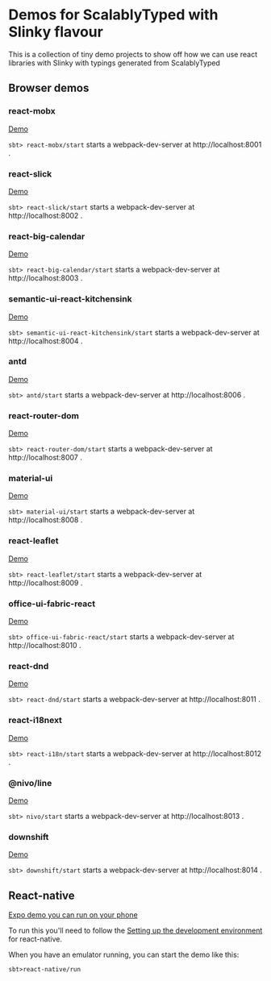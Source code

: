 # Demos for ScalablyTyped with Slinky flavour

This is a collection of tiny demo projects to show off how we can use react libraries with Slinky with typings generated from ScalablyTyped

## Browser demos 

### react-mobx 
[Demo](https://scalablytyped.github.io/SlinkyDemos/react-mobx/)

`sbt> react-mobx/start` starts a webpack-dev-server at http://localhost:8001 .
  
### react-slick 
[Demo](https://scalablytyped.github.io/SlinkyDemos/react-slick/)

`sbt> react-slick/start` starts a webpack-dev-server at http://localhost:8002 .

  
### react-big-calendar 
[Demo](https://scalablytyped.github.io/SlinkyDemos/react-big-calendar/)

`sbt> react-big-calendar/start` starts a webpack-dev-server at http://localhost:8003 .

  
### semantic-ui-react-kitchensink 
[Demo](https://scalablytyped.github.io/SlinkyDemos/semantic-ui-react-kitchensink/)

`sbt> semantic-ui-react-kitchensink/start` starts a webpack-dev-server at http://localhost:8004 .

  
### antd 
[Demo](https://scalablytyped.github.io/SlinkyDemos/antd/)

`sbt> antd/start` starts a webpack-dev-server at http://localhost:8006 .

  
### react-router-dom 
[Demo](https://scalablytyped.github.io/SlinkyDemos/react-router-dom/)

`sbt> react-router-dom/start` starts a webpack-dev-server at http://localhost:8007 .

  
### material-ui 
[Demo](https://scalablytyped.github.io/SlinkyDemos/material-ui/)

`sbt> material-ui/start` starts a webpack-dev-server at http://localhost:8008 .

  
### react-leaflet 
[Demo](https://scalablytyped.github.io/SlinkyDemos/react-leaflet/)

`sbt> react-leaflet/start` starts a webpack-dev-server at http://localhost:8009 .

  
### office-ui-fabric-react 
[Demo](https://scalablytyped.github.io/SlinkyDemos/office-ui-fabric-react/)

`sbt> office-ui-fabric-react/start` starts a webpack-dev-server at http://localhost:8010 .

  
### react-dnd 
[Demo](https://scalablytyped.github.io/SlinkyDemos/react-dnd/)

`sbt> react-dnd/start` starts a webpack-dev-server at http://localhost:8011 .

### react-i18next 
[Demo](https://scalablytyped.github.io/SlinkyDemos/react-i18n/)

`sbt> react-i18n/start` starts a webpack-dev-server at http://localhost:8012 .

### @nivo/line 
[Demo](https://scalablytyped.github.io/SlinkyDemos/nivo/)

`sbt> nivo/start` starts a webpack-dev-server at http://localhost:8013 .

### downshift 
[Demo](https://scalablytyped.github.io/SlinkyDemos/downshift/)

`sbt> downshift/start` starts a webpack-dev-server at http://localhost:8014 .

## React-native 
[Expo demo you can run on your phone](https://expo.io/@scalablytyped/projects/react-native)

To run this you'll need to follow the 
[Setting up the development environment](https://reactnative.dev/docs/environment-setup) 
for react-native. 

When you have an emulator running, you can start the demo like this:

```
sbt>react-native/run
``` 
